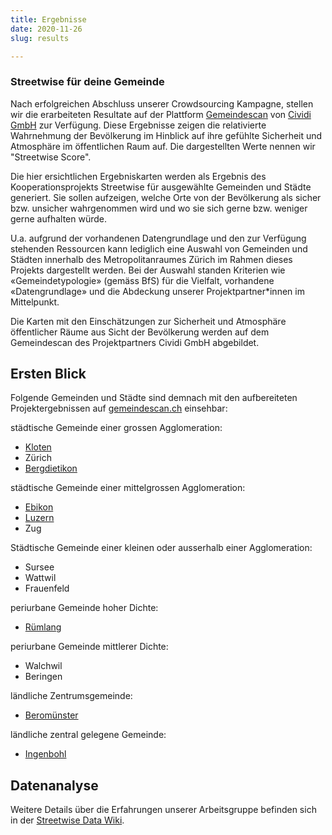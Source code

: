 ```yaml
---
title: Ergebnisse
date: 2020-11-26
slug: results

---
```

### Streetwise für deine Gemeinde

Nach erfolgreichen Abschluss unserer Crowdsourcing Kampagne, stellen wir die erarbeiteten Resultate auf der Plattform [Gemeindescan](https://gemeindescan.ch) von [Cividi GmbH](https://cividi.ch) zur Verfügung. Diese Ergebnisse zeigen die relativierte Wahrnehmung der Bevölkerung im Hinblick auf ihre gefühlte Sicherheit und Atmosphäre im öffentlichen Raum auf. Die dargestellten Werte nennen wir "Streetwise Score".

Die hier ersichtlichen Ergebniskarten werden als Ergebnis des Kooperationsprojekts Streetwise für ausgewählte Gemeinden und Städte generiert. Sie sollen aufzeigen, welche Orte von der Bevölkerung als sicher bzw. unsicher wahrgenommen wird und wo sie sich gerne bzw. weniger gerne aufhalten würde.

U.a. aufgrund der vorhandenen Datengrundlage und den zur Verfügung stehenden Ressourcen kann lediglich eine Auswahl von Gemeinden und Städten innerhalb des Metropolitanraumes Zürich im Rahmen dieses Projekts dargestellt werden. Bei der Auswahl standen Kriterien wie «Gemeindetypologie» (gemäss BfS) für die Vielfalt, vorhandene «Datengrundlage» und die Abdeckung unserer Projektpartner*innen im Mittelpunkt.

Die Karten mit den Einschätzungen zur Sicherheit und Atmosphäre öffentlicher Räume aus Sicht der Bevölkerung werden auf dem Gemeindescan des Projektpartners Cividi GmbH abgebildet.

## Ersten Blick

Folgende Gemeinden und Städte sind demnach mit den aufbereiteten Projektergebnissen auf [gemeindescan.ch](http://www.gemeindescan.ch) einsehbar:

städtische Gemeinde einer grossen Agglomeration:

* [Kloten](https://sandbox.gemeindescan.ch/de/ZH97Y/5HBC6U/)
* Zürich
* [Bergdietikon](https://sandbox.gemeindescan.ch/de/ZH97Y/DQ33J6/)

städtische Gemeinde einer mittelgrossen Agglomeration:

* [Ebikon](https://sandbox.gemeindescan.ch/de/ZH97Y/537PVF/)
* [Luzern](https://sandbox.gemeindescan.ch/de/ZH97Y/HIAL38/)
* Zug

Städtische Gemeinde einer kleinen oder ausserhalb einer Agglomeration:

* Sursee
* Wattwil
* Frauenfeld

periurbane Gemeinde hoher Dichte:

* [Rümlang](https://sandbox.gemeindescan.ch/de/ZH97Y/IUIBKF/)

periurbane Gemeinde mittlerer Dichte:

* Walchwil
* Beringen

ländliche Zentrumsgemeinde:

* [Beromünster](https://sandbox.gemeindescan.ch/de/ZH97Y/KZNN75/)

ländliche zentral gelegene Gemeinde:

* [Ingenbohl](https://sandbox.gemeindescan.ch/de/ZH97Y/17B6HB/)

## Datenanalyse

Weitere Details über die Erfahrungen unserer Arbeitsgruppe befinden sich in der [Streetwise Data Wiki](https://github.com/Streetwise/streetwise-data/wiki).
